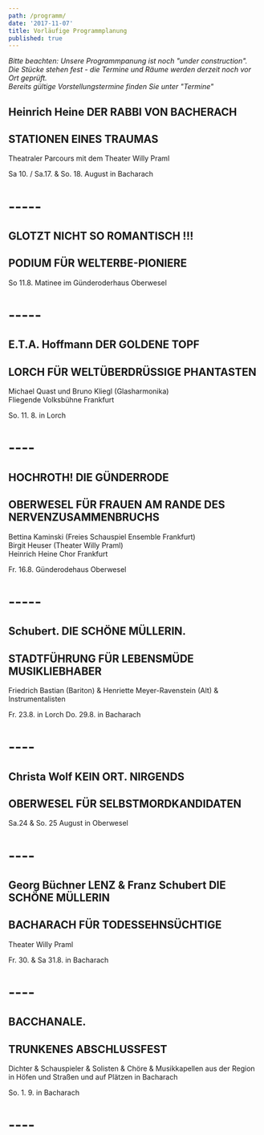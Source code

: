 ```yaml
---
path: /programm/
date: '2017-11-07'
title: Vorläufige Programmplanung
published: true
---
```

*Bitte beachten: Unsere Programmpanung ist noch "under construction".   
Die Stücke stehen fest - die Termine und Räume werden derzeit noch vor Ort geprüft.*   
*Bereits gültige Vorstellungstermine finden Sie unter "Termine"*   



## Heinrich Heine DER RABBI VON BACHERACH    
## STATIONEN EINES TRAUMAS       
Theatraler Parcours mit dem Theater Willy Praml   

Sa 10. / Sa.17. & So. 18. August in Bacharach  

# -----     


## GLOTZT NICHT SO ROMANTISCH !!!    
## PODIUM FÜR WELTERBE-PIONIERE   

So 11.8.  Matinee im Günderoderhaus Oberwesel    

# -----     


## E.T.A. Hoffmann DER GOLDENE TOPF
## LORCH FÜR WELTÜBERDRÜSSIGE PHANTASTEN    
Michael Quast und Bruno Kliegl (Glasharmonika)   
Fliegende Volksbühne Frankfurt   

So. 11. 8. in Lorch   

# ----    

## HOCHROTH! DIE GÜNDERRODE   
## OBERWESEL FÜR FRAUEN AM RANDE DES NERVENZUSAMMENBRUCHS   
Bettina Kaminski (Freies Schauspiel Ensemble Frankfurt)     
Birgit Heuser (Theater Willy Praml)    
Heinrich Heine Chor Frankfurt   

Fr. 16.8.  Günderodehaus Oberwesel  
     
 # -----
 
## Schubert. DIE SCHÖNE MÜLLERIN.   
## STADTFÜHRUNG FÜR LEBENSMÜDE MUSIKLIEBHABER    
Friedrich Bastian (Bariton) & Henriette Meyer-Ravenstein (Alt) & Instrumentalisten        

Fr. 23.8. in Lorch 
Do. 29.8. in Bacharach 

# ----    


## Christa Wolf KEIN ORT. NIRGENDS   
## OBERWESEL FÜR SELBSTMORDKANDIDATEN                  

Sa.24 & So. 25 August in Oberwesel   

# ----   


## Georg Büchner LENZ & Franz Schubert DIE SCHÖNE MÜLLERIN   
## BACHARACH FÜR TODESSEHNSÜCHTIGE      
Theater Willy Praml    

Fr. 30. & Sa 31.8. in Bacharach    

# ----   


## BACCHANALE.   
## TRUNKENES ABSCHLUSSFEST    
Dichter & Schauspieler & Solisten & Chöre & Musikkapellen aus der Region   
in Höfen und Straßen und auf Plätzen in Bacharach    

So. 1. 9. in Bacharach   

 # ----    
 
